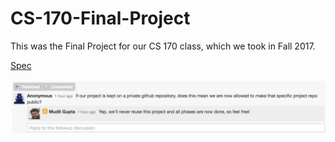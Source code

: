 # CS-170-Final-Project

This was the Final Project for our CS 170 class, which we took in Fall 2017. 

[Spec](spec.pdf)


![Permission to make public](Screen%20Shot%202017-12-08%20at%208.09.19%20PM.png?raw=true)
